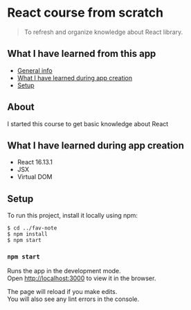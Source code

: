 # React course from scratch

> To refresh and organize knowledge about React library.

## What I have learned from this app

- [General info](#about)
- [What I have learned during app creation](#what-i-have-learned-during-app-creation)
- [Setup](#setup)

## About

I started this course to get basic knowledge about React

## What I have learned during app creation

- React 16.13.1
- JSX
- Virtual DOM

## Setup

To run this project, install it locally using npm:

```
$ cd ../fav-note
$ npm install
$ npm start
```

### `npm start`

Runs the app in the development mode.<br />
Open [http://localhost:3000](http://localhost:3000) to view it in the browser.

The page will reload if you make edits.<br />
You will also see any lint errors in the console.
